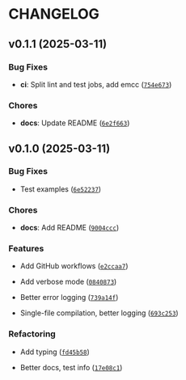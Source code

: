 # CHANGELOG


## v0.1.1 (2025-03-11)

### Bug Fixes

- **ci**: Split lint and test jobs, add emcc
  ([`754e673`](https://github.com/r-near/near-pytest/commit/754e6735f8c069c237367984aac376cbaa81ce7d))

### Chores

- **docs**: Update README
  ([`6e2f663`](https://github.com/r-near/near-pytest/commit/6e2f66318fe004170e4a2ec8345d54563686c587))


## v0.1.0 (2025-03-11)

### Bug Fixes

- Test examples
  ([`6e52237`](https://github.com/r-near/near-pytest/commit/6e52237a97f725dc3102f4262cb721df05ef834b))

### Chores

- **docs**: Add README
  ([`9004ccc`](https://github.com/r-near/near-pytest/commit/9004ccc466274d0461889411cfae7eedff2a9e17))

### Features

- Add GitHub workflows
  ([`e2ccaa7`](https://github.com/r-near/near-pytest/commit/e2ccaa7fa191e3784c640b5c80b9f57989cdfd3d))

- Add verbose mode
  ([`0840873`](https://github.com/r-near/near-pytest/commit/0840873cb6d79a1afca587d5c4d4533a008aab1e))

- Better error logging
  ([`739a14f`](https://github.com/r-near/near-pytest/commit/739a14fac1bd1dffcfb034d354f49bbbff9740d6))

- Single-file compilation, better logging
  ([`693c253`](https://github.com/r-near/near-pytest/commit/693c2534eca4b31b0a379ead49d22fcaafae4a18))

### Refactoring

- Add typing
  ([`fd45b58`](https://github.com/r-near/near-pytest/commit/fd45b58333139f6c5f1608e96d2923e3346e9e04))

- Better docs, test info
  ([`17e08c1`](https://github.com/r-near/near-pytest/commit/17e08c196284386bdf1108620ec112109e6aa305))
